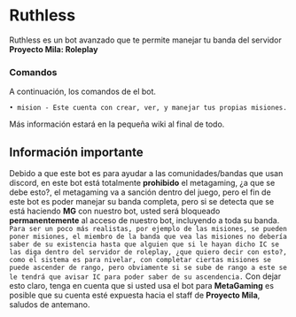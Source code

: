 # Ruthless
Ruthless es un bot avanzado que te permite manejar tu banda del servidor **Proyecto Mila: Roleplay**

### Comandos
A continuación, los comandos de el bot.
```
• mision - Este cuenta con crear, ver, y manejar tus propias misiones.
```
Más información estará en la pequeña wiki al final de todo.

## Información importante
Debido a que este bot es para ayudar a las comunidades/bandas que usan discord, en este bot está totalmente **prohibido** el metagaming, ¿a que se debe esto?, el metagaming va a sanción dentro del juego, pero el fin de este bot es poder manejar su banda completa, pero si se detecta que se está haciendo **MG** con nuestro bot, usted será bloqueado **permanentemente** al acceso de nuestro bot, incluyendo a toda su banda.
```Para ser un poco más realistas, por ejemplo de las misiones, se pueden poner misiones, el miembro de la banda que vea las misiones no debería saber de su existencia hasta que alguien que si le hayan dicho IC se las diga dentro del servidor de roleplay, ¿que quiero decir con esto?, como el sistema es para nivelar, con completar ciertas misiones se puede ascender de rango, pero obviamente si se sube de rango a este se le tendrá que avisar IC para poder saber de su ascendencia.```
Con dejar esto claro, tenga en cuenta que si usted usa el bot para **MetaGaming** es posible que su cuenta esté expuesta hacia el staff de **Proyecto Mila**, saludos de antemano.